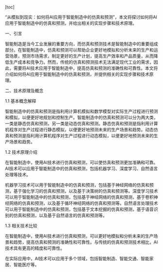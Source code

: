 
[toc]                    
                
                
“从模拟到现实：如何将AI应用于智能制造中的仿真和预测”，本文将探讨如何将AI应用于智能制造中的仿真和预测，并给出相关的实现步骤和技术原理。

一、引言

智能制造是当今工业发展的重要方向，而仿真和预测技术是智能制造中的重要组成部分。在智能制造中，仿真和预测可以帮助企业更好地模拟和分析未来的生产和运营场景，预测市场需求，制定更好的生产计划，提高生产效率和产品质量，从而降低生产成本和竞争力。然而，传统的仿真和预测技术无法满足现代工业的需求，因此，需要将AI技术应用于智能制造中，提高仿真和预测的准确性和可靠性。本文将介绍如何将AI应用于智能制造中的仿真和预测，并提供相关的实现步骤和技术原理。

二、技术原理及概念

1.1 基本概念解释

智能制造中的仿真和预测是指利用计算机模拟和数学模型对实际生产过程进行预测和模拟，以便更好地规划和控制生产。智能制造中的仿真和预测可以分为两大类，一类是静态仿真和预测，另一类是动态仿真和预测。静态仿真和预测是指利用计算机程序对生产过程进行静态模拟，以便更好地预测未来的生产场景和趋势。动态仿真和预测是指利用计算机程序对生产过程进行动态模拟，以便更好地预测未来的生产场景和趋势。

1.2 技术原理介绍

在智能制造中，使用AI技术进行仿真和预测，可以使仿真和预测更加准确和可靠。AI技术可以应用于智能制造中的仿真和预测，包括机器学习、深度学习、自然语言处理等技术。

机器学习技术可以用于智能制造中的仿真和预测，包括基于神经网络的仿真和预测，基于强化学习的仿真和预测，以及基于决策树的仿真和预测等。深度学习技术可以用于智能制造中的仿真和预测，包括基于神经网络的仿真和预测，基于卷积神经网络的仿真和预测，以及基于循环神经网络的仿真和预测等。自然语言处理技术可以用于智能制造中的仿真和预测，包括基于文本挖掘的仿真和预测，基于语音识别的仿真和预测，以及基于自然语言的仿真和预测等。

1.3 相关技术比较

在智能制造中，使用AI技术进行仿真和预测，可以更好地模拟和分析未来的生产场景和趋势，提高仿真和预测的准确性和可靠性。与传统的仿真和预测技术相比，AI技术具有更高的精度和可靠性。

在实际应用中，AI技术可以应用于多个领域，包括智能制造、智能交通、智能家居、智能医疗等。

